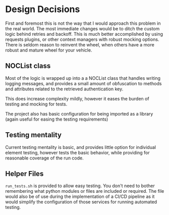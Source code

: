 # Design Decisions
First and foremost this is not the way that I would approach this problem in the real world. The most immediate
changes would be to ditch the custom logic behind retries and backoff. This is much better accomplished by using
requests plugins, or other context managers with robust mocking options. There is seldom reason to reinvent the wheel,
when others have a more robust and mature wheel for your vehicle.

## NOCList class
Most of the logic is wrapped up into a a NOCList class that handles writing logging messages, and provides a small amount
of obfuscation to methods and attributes related to the retrieved authentication key.

This does increase complexity mildly, however it eases the burden of testing and mocking for tests.

The project also has basic configuration for being imported as a library (again useful for easing the testing requirements)

## Testing mentality
Current testing mentality is basic, and provides little option for individual element testing, however tests the basic
behavior, while providing for reasonable coverage of the run code.


## Helper Files
`run_tests.sh` is provided to allow easy testing. You don't need to bother remembering what python modules or files are 
included or required. The file would also be of use during the implementation of a CI/CD pipeline as it would simplify 
the configuration of those services for running automated testing.